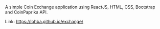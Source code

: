 A simple Coin Exchange application using ReactJS, HTML, CSS, Bootstrap and CoinPaprika API.

Link: https://lohba.github.io/exchange/
